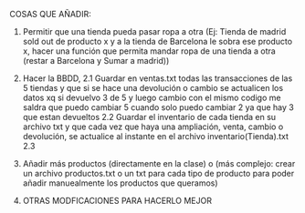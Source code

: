 COSAS QUE AÑADIR:
 1. Permitir que una tienda pueda pasar ropa a otra
      (Ej: Tienda de madrid sold out de producto x y a la tienda de Barcelona le sobra ese producto x,
      hacer una función que permita mandar ropa de una tienda a otra (restar a Barcelona y Sumar a madrid))
  
 2. Hacer la BBDD,
       2.1 Guardar en ventas.txt todas las transacciones de las 5 tiendas y que si se hace una devolución o cambio se actualicen los datos xq si devuelvo 3 de 5 y luego cambio con el mismo codigo me saldra que puedo cambiar 5 cuando solo puedo cambiar 2 ya que hay 3 que estan devueltos
       2.2 Guardar el inventario de cada tienda en su archivo txt y que cada vez que haya una ampliación, venta, cambio o devolución, se actualice al instante en el archivo inventario(Tienda).txt
       2.3

 3. Añadir más productos (directamente en la clase) o (más complejo: crear un archivo productos.txt o un txt para cada tipo de producto para poder añadir manuealmente los productos que queramos) 

 4. OTRAS MODFICACIONES PARA HACERLO MEJOR
